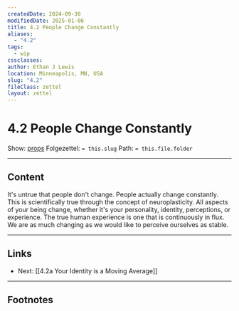 ```yaml
---
createdDate: 2024-09-30
modifiedDate: 2025-01-06
title: 4.2 People Change Constantly
aliases:
  - "4.2"
tags:
  - wip
cssclasses: 
author: Ethan J Lewis
location: Minneapolis, MN, USA
slug: "4.2"
fileClass: zettel
layout: zettel
---
```


# 4.2 People Change Constantly

Show: [props](obsidian://adv-uri?vault=ejl-zk&commandid=properties%3Aopen-local)
Folgezettel: `= this.slug` 
Path: `= this.file.folder`
- - -

## Content

It's untrue that people don't change. People actually change constantly. This is scientifically true through the concept of neuroplasticity. All aspects of your being change, whether it's your personality, identity, perceptions, or experience. The true human experience is one that is continuously in flux. We are as much changing as we would like to perceive ourselves as stable.

- - -

## Links

- Next: [[4.2a Your Identity is a Moving Average]]

- - -

## Footnotes